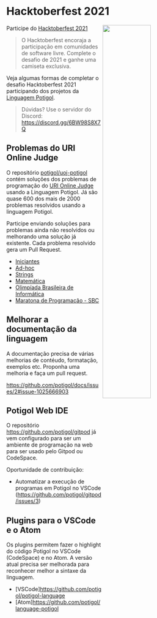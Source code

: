 # Hacktoberfest 2021

<a href="https://hacktoberfest.digitalocean.com"><img src="https://hacktoberfest.digitalocean.com/_nuxt/img/logo-hacktoberfest-full.f42e3b1.svg" width="50%" align="right"></a>


Participe do [Hacktoberfest 2021](https://hacktoberfest.digitalocean.com/)

> O Hacktoberfest encoraja a participação em comunidades de software livre.
> Complete o desafio de 2021 e ganhe uma camiseta exclusiva.

Veja algumas formas de completar o desafio Hacktoberfest 2021 participando dos projetos da [Linguagem Potigol](https://potigol.github.io).

> Dúvidas? Use o servidor do Discord: https://discord.gg/6BW98S8X7Q

## Problemas do URI Online Judge

O repositório [potigol/uoj-potigol](https://potigol.github.io/uoj-potigol) contém soluções dos problemas de programação do [URI Online Judge](https://urionlinejudge.com.br) usando a Linguagem Potigol.
Já são quase 600 dos mais de 2000 problemas resolvidos usando a linguagem Potigol. 

Participe enviando soluções para problemas ainda não resolvidos ou melhorando uma solução já existente.
Cada problema resolvido gera um Pull Request.


- [Iniciantes](https://github.com/potigol/uoj-potigol/issues/27)
- [Ad-hoc](https://github.com/potigol/uoj-potigol/issues/28)
- [Strings](https://github.com/potigol/uoj-potigol/issues/29)
- [Matemática](https://github.com/potigol/uoj-potigol/issues/51)
- [Olimpíada Brasileira de Informática](https://github.com/potigol/uoj-potigol/issues/50)
- [Maratona de Programação - SBC](https://github.com/potigol/uoj-potigol/issues/32)

## Melhorar a documentação da linguagem

A documentação precisa de várias melhorias de contéudo, formatação, exemplos etc. Proponha uma melhoria e faça um pull request. 

https://github.com/potigol/docs/issues/2#issue-1025666903

## Potigol Web IDE

O repositório https://github.com/potigol/gitpod já vem configurado para ser um ambiente de programação na web para ser usado pelo Gitpod ou CodeSpace.

Oportunidade de contribuição:

 - Automatizar a execução de programas em Potigol no VSCode (https://github.com/potigol/gitpod/issues/3)

## Plugins para o VSCode e o Atom

Os plugins permitem fazer o highlight do código Potigol no VSCode (CodeSpace) e no Atom. A versão atual precisa ser melhorada para reconhecer melhor a sintaxe da linguagem. 

 - [VSCode]https://github.com/potigol/potigol-language
 - [Atom]https://github.com/potigol/language-potigol


